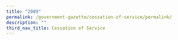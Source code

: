 ```yaml
---
title: "2009"
permalink: /government-gazette/cessation-of-service/permalink/
description: ""
third_nav_title: Cessation of Service
---
```


